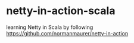 # netty-in-action-scala
learning Netty in Scala by following https://github.com/normanmaurer/netty-in-action
